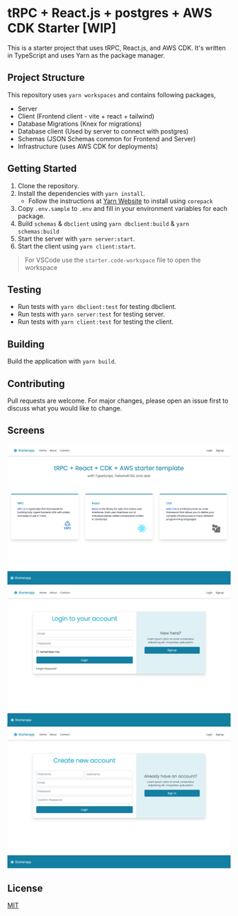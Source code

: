 # tRPC + React.js + postgres + AWS CDK Starter [WIP]

This is a starter project that uses tRPC, React.js, and AWS CDK. It's written in TypeScript and uses Yarn as the package manager.

## Project Structure

This repository uses `yarn workspaces` and contains following packages,

- Server
- Client (Frontend client - vite + react + tailwind)
- Database Migrations (Knex for migrations)
- Database client (Used by server to connect with postgres)
- Schemas (JSON Schemas common for Frontend and Server)
- Infrastructure (uses AWS CDK for deployments)

## Getting Started

1. Clone the repository.
2. Install the dependencies with `yarn install`.
   - Follow the instructions at [Yarn Website](https://yarnpkg.com) to install using `corepack`
3. Copy `.env.sample` to `.env` and fill in your environment variables for each package.
4. Build `schemas` & `dbclient` using `yarn dbclient:build` & `yarn schemas:build`
5. Start the server with `yarn server:start`.
6. Start the client using `yarn client:start`.

> For VSCode use the `starter.code-workspace` file to open the workspace

## Testing

- Run tests with `yarn dbclient:test` for testing dbclient.
- Run tests with `yarn server:test` for testing server.
- Run tests with `yarn client:test` for testing the client.

## Building

Build the application with `yarn build`.

## Contributing

Pull requests are welcome. For major changes, please open an issue first to discuss what you would like to change.

## Screens

![Home](./assets/home.png)
![Login](./assets/login.png)
![Sign Up](./assets/signup.png)

## License

[MIT](https://choosealicense.com/licenses/mit/)
